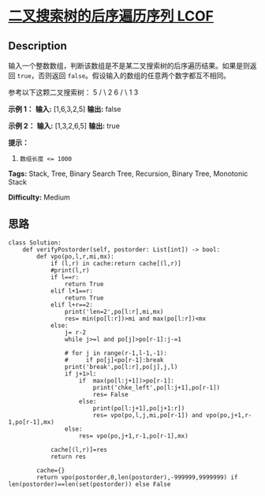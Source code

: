 # [二叉搜索树的后序遍历序列 LCOF][title]

## Description

输入一个整数数组，判断该数组是不是某二叉搜索树的后序遍历结果。如果是则返回 `true`，否则返回 `false`。假设输入的数组的任意两个数字都互不相同。



参考以下这颗二叉搜索树：
                 5        / \       2   6      / \     1   3

**示例 1：**
            **输入:** [1,6,3,2,5]    **输出:** false

**示例 2：**
            **输入:** [1,3,2,6,5]    **输出:** true



**提示：**

  1. `数组长度 <= 1000`


**Tags:** Stack, Tree, Binary Search Tree, Recursion, Binary Tree, Monotonic Stack

**Difficulty:** Medium

## 思路

``` python3
class Solution:
    def verifyPostorder(self, postorder: List[int]) -> bool:
        def vpo(po,l,r,mi,mx):
            if (l,r) in cache:return cache[(l,r)]
            #print(l,r)
            if l==r:
                return True
            elif l+1==r:
                return True
            elif l+r==2:
                print('len=2',po[l:r],mi,mx)
                res= min(po[l:r])>mi and max(po[l:r])<mx
            else:
                j= r-2
                while j>=l and po[j]>po[r-1]:j-=1
                    
                # for j in range(r-1,l-1,-1):
                #     if po[j]<po[r-1]:break
                print('break',po[l:r],po[j],j,l)
                if j+1>l:
                    if  max(po[l:j+1])>po[r-1]:
                        print('chke_left',po[l:j+1],po[r-1])
                        res= False
                    else:
                        print(po[l:j+1],po[j+1:r])
                        res= vpo(po,l,j,mi,po[r-1]) and vpo(po,j+1,r-1,po[r-1],mx)
                else:
                    res= vpo(po,j+1,r-1,po[r-1],mx)

            cache[(l,r)]=res
            return res

        cache={}                        
        return vpo(postorder,0,len(postorder),-999999,9999999) if len(postorder)==len(set(postorder)) else False
```

[title]: https://leetcode-cn.com/problems/er-cha-sou-suo-shu-de-hou-xu-bian-li-xu-lie-lcof
